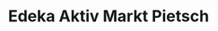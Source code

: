 ---
title: "Edeka Aktiv Markt Pietsch"
url: /mannheim/edeka-aktiv-markt-pietsch/
shop: Supermarkt
---